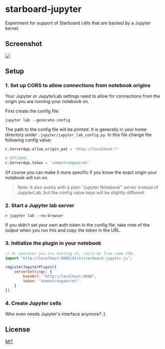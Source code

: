 # starboard-jupyter
Experiment for support of Starboard cells that are backed by a Jupyter kernel.

## Screenshot
![](https://i.imgur.com/WFyAi5R.png)

## Setup

### 1. Set up CORS to allow connections from notebook origins

Your Jupyter or JupyterLab settings need to allow for connections from the origin you are running your notebook on.

First create the config file:
```shell
jupyter lab --generate-config
```

The path to the config file will be printed. It is generally in your home directory under `.jupyter/jupyter_lab_config.py`. In this file change the following config value:

```python
c.ServerApp.allow_origin_pat = 'http://localhost:*'

# OPTIONAL
c.ServerApp.token = 'somestrongsecret'
```

Of course you can make it more specific if you know the exact origin your notebook will run on.

> Note: It also works with a plain "Jupyter Notebook" server instead of JupyterLab, but the config value keys will be slightly different.

### 2. Start a Jupyter lab server
```
> jupyter lab --no-browser
```

If you didn't set your own auth token in the config file, take note of the output when you run this and copy the token in the URL.

### 3. Initialize the plugin in your notebook

```javascript
// Or wherever you are hosting it, could be from some CDN.
import "http://localhost:8080/dist/starboard-jupyter.js";

registerJupyterPlugin({
    serverSettings: {
        baseUrl: "http://localhost:8888",
        token: "somestrongsecret",
    }
})
```

### 4. Create Jupyter cells

Who even needs Jupyter's interface anymore? ;)

## License

[MIT](./LICENSE)